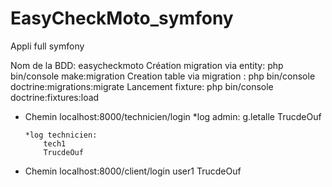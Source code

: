 # EasyCheckMoto_symfony
Appli full symfony

Nom de la BDD: easycheckmoto
Création migration via entity: php bin/console make:migration
Creation table via migration : php bin/console doctrine:migrations:migrate
Lancement fixture: php bin/console doctrine:fixtures:load

- Chemin localhost:8000/technicien/login
      *log  admin:
 	         g.letalle
           TrucdeOuf

      *log technicien:
          tech1
          TrucdeOuf

- Chemin localhost:8000/client/login
          user1
          TrucdeOuf


